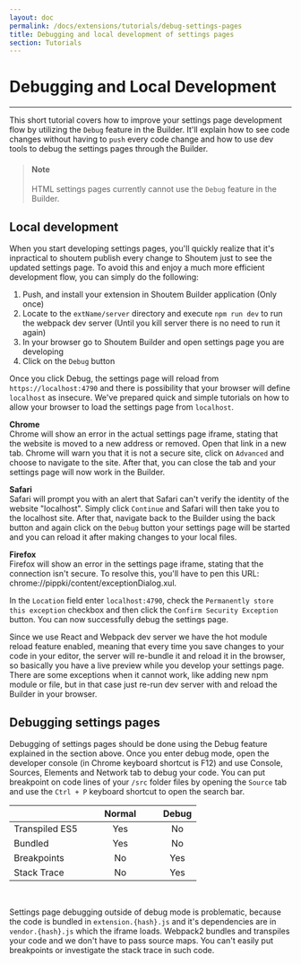 ```yaml
---
layout: doc
permalink: /docs/extensions/tutorials/debug-settings-pages
title: Debugging and local development of settings pages
section: Tutorials
---
```


# Debugging and Local Development
<hr />

This short tutorial covers how to improve your settings page development flow by utilizing the `Debug` feature in the Builder. It'll explain how to see code changes without having to `push` every code change and how to use dev tools to debug the settings pages through the Builder.

> #### Note
> HTML settings pages currently cannot use the `Debug` feature in the Builder.

## Local development

When you start developing settings pages, you'll quickly realize that it's inpractical to shoutem publish every change to Shoutem just to see the updated settings page. To avoid this and enjoy a much more efficient development flow, you can simply do the following:

1. Push, and install your extension in Shoutem Builder application (Only once)
2. Locate to the `extName/server` directory and execute `npm run dev` to run the webpack dev server (Until you kill server there is no need to run it again)
3. In your browser go to Shoutem Builder and open settings page you are developing
4. Click on the `Debug` button

Once you click Debug, the settings page will reload from `https://localhost:4790` and there is possibility that your browser will define `localhost` as insecure. We've prepared quick and simple tutorials on how to allow your browser to load the settings page from `localhost`.

**Chrome**<br/>
Chrome will show an error in the actual settings page iframe, stating that the website is moved to a new address or removed. Open that link in a new tab. Chrome will warn you that it is not a secure site, click on `Advanced` and choose to navigate to the site. After that, you can close the tab and your settings page will now work in the Builder.

**Safari**<br/>
Safari will prompt you with an alert that Safari can't verify the identity of the website "localhost". Simply click `Continue` and Safari will then take you to the localhost site. After that, navigate back to the Builder using the back button and again click on the `Debug` button your settings page will be started and you can reload it after making changes to your local files.

**Firefox**<br/>
Firefox will show an error in the settings page iframe, stating that the connection isn't secure. To resolve this, you'll have to pen this URL: chrome://pippki/content/exceptionDialog.xul.

In the `Location` field enter `localhost:4790`, check the `Permanently store this exception` checkbox and then click the `Confirm Security Exception` button. You can now successfully debug the settings page.

Since we use React and Webpack dev server we have the hot module reload feature enabled, meaning that every time you save changes to your code in your editor, the server will re-bundle it and reload it in the browser, so basically you have a live preview while you develop your settings page. There are some exceptions when it cannot work, like adding new npm module or file, but in that case just re-run dev server with and reload the Builder in your browser.

## Debugging settings pages

Debugging of settings pages should be done using the Debug feature explained in the section above. Once you enter debug mode, open the developer console (in Chrome keyboard shortcut is F12) and use Console, Sources, Elements and Network tab to debug your code. You can put breakpoint on code lines of your `/src` folder files by opening the `Source` tab and use the `Ctrl + P` keyboard shortcut to open the search bar.

|                |   |   | Normal |   |   | Debug |
|----------------|:-:|:-:|:------:|:-:|:-:|:-----:|
| Transpiled ES5 |   |   |   Yes  |   |   |  No   |
| Bundled        |   |   |   Yes  |   |   |  No   |
| Breakpoints    |   |   |   No   |   |   |  Yes  |
| Stack Trace    |   |   |   No   |   |   |  Yes  |

<br/>

Settings page debugging outside of debug mode is problematic, because the code is bundled in `extension.{hash}.js` and it's dependencies are in `vendor.{hash}.js` which the iframe loads. Webpack2 bundles and transpiles your code and we don't have to pass source maps. You can't easily put breakpoints or investigate the stack trace in such code.
